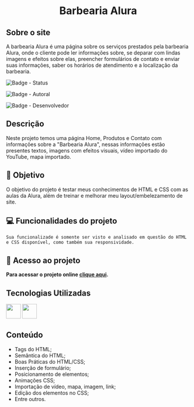 <h1 align="center">Barbearia Alura</h1>

## Sobre o site

A barbearia Alura é uma página sobre os serviços prestados pela barbearia Alura, onde o cliente pode ler informações sobre, se deparar com lindas imagens e efeitos sobre elas, preencher formulários de contato e enviar suas informações, saber os horários de atendimento e a localização da barbearia.

![Badge - Status](https://img.shields.io/badge/Status-Finalizado-brightgreen)

![Badge - Autoral](https://img.shields.io/badge/Autoral-Sim-brightgreen)

![Badge - Desenvolvedor](https://img.shields.io/badge/Desenvolvedor-MatHenrDel-brightgreen)

## Descrição

Neste projeto temos uma página Home, Produtos e Contato com informações sobre a "Barbearia Alura", nessas informações estão presentes textos, imagens com efeitos visuais, vídeo importado do YouTube, mapa importado.

## :floppy_disk: Objetivo

O objetivo do projeto é testar meus conhecimentos de HTML e CSS com as aulas da Alura, além de treinar e melhorar meu layout/embelezamento de site.

## :computer: Funcionalidades do projeto

`Sua funcionalizade é somente ser visto e analisado em questão do HTML e CSS disponível, como também sua responsividade.`

## :open_file_folder: Acesso ao projeto

**Para acessar o projeto online <a href="https://github.com/MatHenrDel/Page-Alura-Barber-HTML-CSS-"> clique aqui</a>.**
  

## Tecnologias Utilizadas

<img src="https://cdn.jsdelivr.net/gh/devicons/devicon/icons/html5/html5-original.svg" width="40" height="40"/> 
<img src="https://cdn.jsdelivr.net/gh/devicons/devicon/icons/css3/css3-original.svg" width="40" height="40" /> 
  
## Conteúdo

- Tags do HTML;
- Semântica do HTML;
- Boas Práticas do HTML/CSS;
- Inserção de formulário;
- Posicionamento de elementos;
- Animações CSS;
- Importação de vídeo, mapa, imagem, link;
- Edição dos elementos no CSS;
- Entre outros.
